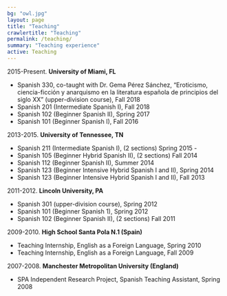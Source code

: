 ```yaml
---
bg: "owl.jpg"
layout: page
title: "Teaching"
crawlertitle: "Teaching"
permalink: /teaching/
summary: "Teaching experience"
active: Teaching
---
```



2015-Present. **University of Miami, FL**

- Spanish 330, co-taught with Dr. Gema Pérez Sánchez, “Eroticismo, ciencia-ficción y anarquismo en la literatura española de principios del siglo XX” (upper-division course), Fall 2018  
- Spanish 201 (Intermediate Spanish I), Fall 2018 
- Spanish 102 (Beginner Spanish II), Spring 2017
- Spanish 101 (Beginner Spanish I), Fall 2016

2013-2015. **University of Tennessee, TN**

- Spanish 211 (Intermediate Spanish I), (2 sections) Spring 2015 -
- Spanish 105 (Beginner Hybrid Spanish II), (2 sections) Fall 2014 
- Spanish 112 (Beginner Spanish II), Summer 2014 
- Spanish 123 (Beginner Intensive Hybrid Spanish I and II), Spring  2014 
- Spanish 123 (Beginner Intensive Hybrid Spanish I and II), Fall 2013

2011-2012. **Lincoln University, PA**
- Spanish 301 (upper-division course), Spring 2012
- Spanish 101 (Beginner Spanish 1), Spring 2012
- Spanish 102 (Beginner Spanish II), (2 sections) Fall 2011 

2009-2010. **High School Santa Pola N.1 (Spain)**
- Teaching Internship, English as a Foreign Language, Spring 2010 
- Teaching Internship, English as a Foreign Language, Fall 2009  

2007-2008. **Manchester Metropolitan University (England)**
- SPA Independent Research Project, Spanish Teaching Assistant, Spring 2008	
